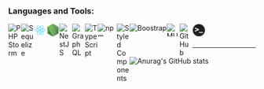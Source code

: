 
### Languages and Tools:


<img align="left" alt="PHPStorm" width="26px" src="https://upload.wikimedia.org/wikipedia/ru/c/c8/%D0%9B%D0%BE%D0%B3%D0%BE%D1%82%D0%B8%D0%BF_PhpStorm.svg" />

<img align="left" alt="Sequelize" width="26px" src="https://avatars.githubusercontent.com/u/3591786?s=48&v=4" />
<img align="left" alt="React" height="" width="26px" src="https://raw.githubusercontent.com/github/explore/80688e429a7d4ef2fca1e82350fe8e3517d3494d/topics/react/react.png" />
<img align="left" alt="Node.js" width="26px" src="https://raw.githubusercontent.com/github/explore/80688e429a7d4ef2fca1e82350fe8e3517d3494d/topics/nodejs/nodejs.png" />
<img align="left" alt="NestJS" width="26px" src="https://avatars.githubusercontent.com/u/28507035?s=48&v=4" />
<img align="left" alt="GraphQL" width="26px" src="https://upload.wikimedia.org/wikipedia/commons/1/17/GraphQL_Logo.svg" />
<img align="left" alt="TypeScript" width="26px" src="https://camo.githubusercontent.com/f192ffd36405314e0a22dc1c4b399168ed5ca85a20926f6df130558eca2870a6/68747470733a2f2f75706c6f61642e77696b696d656469612e6f72672f77696b6970656469612f636f6d6d6f6e732f342f34632f547970657363726970745f6c6f676f5f323032302e737667" />
<img align="left" alt="npm" height="26px" width="39px" src="https://upload.wikimedia.org/wikipedia/commons/d/db/Npm-logo.svg" />
<img align="left" alt="Styled Components" width="26px" src="https://avatars.githubusercontent.com/u/20658825?s=200&v=4" />
<img align="left" alt="Boostrap" height="26px"  src="https://upload.wikimedia.org/wikipedia/commons/b/b2/Bootstrap_logo.svg" />
<img align="left" alt="MUI" height="26px" width="26px" src="https://upload.wikimedia.org/wikipedia/commons/d/dc/Logo_material_design.svg" />
<img align="left" alt="GitHub" width="26px" src="https://camo.githubusercontent.com/eff93eb40f9cb9691cdbedba4158b8acca6e4a33d723234f5135cea107381a05/68747470733a2f2f63646e342e69636f6e66696e6465722e636f6d2f646174612f69636f6e732f69636f6e73696d706c652d6c6f676f74797065732f3531322f6769746875622d3531322e706e67" />
<img align="left" alt="Terminal" width="26px" src="https://raw.githubusercontent.com/github/explore/80688e429a7d4ef2fca1e82350fe8e3517d3494d/topics/terminal/terminal.png" />

<br />
<br />

---

![Anurag's GitHub stats](https://github-readme-stats.vercel.app/api?username=danilas174&show_icons=true&theme=dracula&count_private=true)
